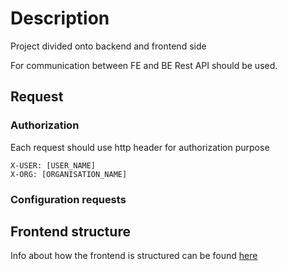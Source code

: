 # Description

Project divided onto backend and frontend side

For communication between FE and BE Rest API should be used.

## Request

### Authorization

Each request should use http header for authorization purpose

```
X-USER: [USER_NAME]
X-ORG: [ORGANISATION_NAME]
```

### Configuration requests

## Frontend structure

Info about how the frontend is structured can be found [here](docs/frontend.md)
